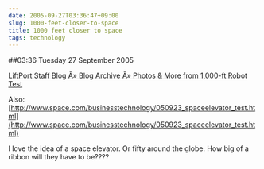 ```yaml
---
date: 2005-09-27T03:36:47+09:00
slug: 1000-feet-closer-to-space
title: 1000 feet closer to space
tags: technology
---
```


##03:36 Tuesday 27 September 2005

[LiftPort Staff Blog Â» Blog Archive Â» Photos & More from 1,000-ft Robot Test](http://www.liftport.com/progress/wp/?p=623)

Also: [http://www.space.com/businesstechnology/050923_spaceelevator_test.html](http://www.space.com/businesstechnology/050923_spaceelevator_test.html)

I love the idea of a space elevator.  Or fifty around the globe.  How big of a ribbon will they have to be????
